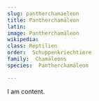 ```yaml
---
slug: pantherchamaeleon
title: Pantherchamäleon
latin:
image: Pantherchamäleon
wikipedia: 
class: Reptilien
order:  Schuppenkriechtiere
family:  Chamäleons
species:  Pantherchamäleon

---
```


I am content.
